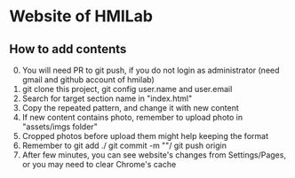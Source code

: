 # Website of HMILab

## How to add contents
0. You will need PR to git push, if you do not login as administrator (need gmail and github account of hmilab)
1. git clone this project, git config user.name and user.email
2. Search for target section name in "index.html"
3. Copy the repeated pattern, and change it with new content 
4. If new content contains photo, remember to upload photo in "assets/imgs folder"
5. Cropped photos before upload them might help keeping the format
6. Remember to git add ./ git commit -m ""/ git push origin
7. After few minutes, you can see website's changes from Settings/Pages, or you may need to clear Chrome's cache